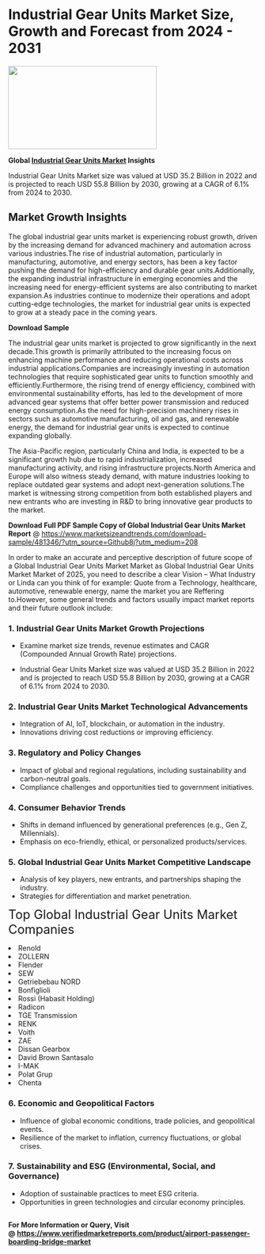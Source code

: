 <H1>Industrial Gear Units Market Size, Growth and Forecast from 2024 - 2031</H1><img class="aligncenter size-medium wp-image-584254" src="https://thirdeyenews.in/wp-content/uploads/2024/09/Global-Market-Research-300x168.jpeg" alt="" width="300" height="168" /><p><strong>Global&nbsp;<a href="https://www.marketsizeandtrends.com/download-sample/481346/?utm_source=Github8j?utm_medium=208">Industrial Gear Units Market</a> Insights</strong></p><p>Industrial Gear Units Market size was valued at USD 35.2 Billion in 2022 and is projected to reach USD 55.8 Billion by 2030, growing at a CAGR of 6.1% from 2024 to 2030.</p><p><h2>Market Growth Insights</h2> <p>The global industrial gear units market is experiencing robust growth, driven by the increasing demand for advanced machinery and automation across various industries.The rise of industrial automation, particularly in manufacturing, automotive, and energy sectors, has been a key factor pushing the demand for high-efficiency and durable gear units.Additionally, the expanding industrial infrastructure in emerging economies and the increasing need for energy-efficient systems are also contributing to market expansion.As industries continue to modernize their operations and adopt cutting-edge technologies, the market for industrial gear units is expected to grow at a steady pace in the coming years.</p> <p><strong>Download Sample</strong></p> <p>The industrial gear units market is projected to grow significantly in the next decade.This growth is primarily attributed to the increasing focus on enhancing machine performance and reducing operational costs across industrial applications.Companies are increasingly investing in automation technologies that require sophisticated gear units to function smoothly and efficiently.Furthermore, the rising trend of energy efficiency, combined with environmental sustainability efforts, has led to the development of more advanced gear systems that offer better power transmission and reduced energy consumption.As the need for high-precision machinery rises in sectors such as automotive manufacturing, oil and gas, and renewable energy, the demand for industrial gear units is expected to continue expanding globally.</p> <p>The Asia-Pacific region, particularly China and India, is expected to be a significant growth hub due to rapid industrialization, increased manufacturing activity, and rising infrastructure projects.North America and Europe will also witness steady demand, with mature industries looking to replace outdated gear systems and adopt next-generation solutions.The market is witnessing strong competition from both established players and new entrants who are investing in R&D to bring innovative gear products to the market.</p> <p><span class=""><strong>Download Full PDF Sample Copy of Global Industrial Gear Units Market Report</strong> @ <a href="https://www.marketsizeandtrends.com/download-sample/481346/?utm_source=Github8j?utm_medium=208" target="_blank">https://www.marketsizeandtrends.com/download-sample/481346/?utm_source=Github8j?utm_medium=208</a></span></p><p>In order to make an accurate and perceptive description of future scope of a Global&nbsp;Industrial Gear Units Market Market as Global&nbsp;Industrial Gear Units Market Market of 2025, you need to describe a clear Vision &ndash; What Industry or Linda can you think of for example: Quote from a Technology, healthcare, automotive, renewable energy, name the market you are Reffering to.However, some general trends and factors usually impact market reports and their future outlook include:</p><h3>1.&nbsp;<strong>Industrial Gear Units Market Growth Projections</strong></h3><ul><li>Examine market size trends, revenue estimates and CAGR (Compounded Annual Growth Rate) projections.</li><li><p>Industrial Gear Units Market size was valued at USD 35.2 Billion in 2022 and is projected to reach USD 55.8 Billion by 2030, growing at a CAGR of 6.1% from 2024 to 2030.</p></li></ul><h3>2.&nbsp;<strong>Industrial Gear Units Market Technological Advancements</strong></h3><ul><li>Integration of AI, IoT, blockchain, or automation in the industry.</li><li>Innovations driving cost reductions or improving efficiency.</li></ul><h3>3.&nbsp;<strong>Regulatory and Policy Changes</strong></h3><ul><li>Impact of global and regional regulations, including sustainability and carbon-neutral goals.</li><li>Compliance challenges and opportunities tied to government initiatives.</li></ul><h3>4.&nbsp;<strong>Consumer Behavior Trends</strong></h3><ul><li>Shifts in demand influenced by generational preferences (e.g., Gen Z, Millennials).</li><li>Emphasis on eco-friendly, ethical, or personalized products/services.</li></ul><h3>5.&nbsp;<strong>Global Industrial Gear Units Market Competitive Landscape</strong></h3><ul><li>Analysis of key players, new entrants, and partnerships shaping the industry.</li><li>Strategies for differentiation and market penetration.</li></ul><p data-pm-slice="1 1 []"><span style="color: inherit; font-family: inherit; font-size: 25px;">Top Global Industrial Gear Units Market Companies</span></p><div class="" data-test-id=""><p><li>Renold</li><li> ZOLLERN</li><li> Flender</li><li> SEW</li><li> Getriebebau NORD</li><li> Bonfiglioli</li><li> Rossi (Habasit Holding)</li><li> Radicon</li><li> TGE Transmission</li><li> RENK</li><li> Voith</li><li> ZAE</li><li> Dissan Gearbox</li><li> David Brown Santasalo</li><li> I-MAK</li><li> Polat Grup</li><li> Chenta</li></p></div><h3>6.&nbsp;<strong>Economic and Geopolitical Factors</strong></h3><ul><li>Influence of global economic conditions, trade policies, and geopolitical events.</li><li>Resilience of the market to inflation, currency fluctuations, or global crises.</li></ul><h3>7.&nbsp;<strong>Sustainability and ESG (Environmental, Social, and Governance)</strong></h3><ul><li>Adoption of sustainable practices to meet ESG criteria.</li><li>Opportunities in green technologies and circular economy principles.</li></ul><h2><strong style="font-size: 14px;">For More Information or Query, Visit @&nbsp;</strong><a style="background-color: #ffffff; font-size: 14px;" href="https://www.marketsizeandtrends.com/report/industrial-gear-units-market/" target="_blank">https://www.verifiedmarketreports.com/product/airport-passenger-boarding-bridge-market</a></h2>
